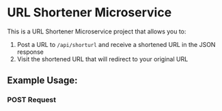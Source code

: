 # URL Shortener Microservice

This is a URL Shortener Microservice project that allows you to:
1. Post a URL to `/api/shorturl` and receive a shortened URL in the JSON response
2. Visit the shortened URL that will redirect to your original URL

## Example Usage:

### POST Request 
